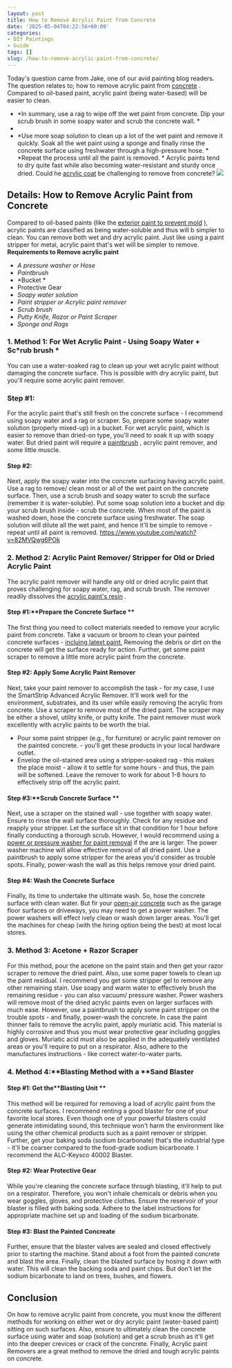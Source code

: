 ```yaml
---
layout: post
title: How to Remove Acrylic Paint from Concrete
date: '2025-05-04T04:22:56+00:00'
categories:
- DIY Paintings
- Guide
tags: []
slug: /how-to-remove-acrylic-paint-from-concrete/
---
```


Today's question came from Jake, one of our avid painting blog readers. The question relates to; how to remove acrylic paint from
[concrete](https://pestpolicy.com/what-kind-of-paint-can-be-used-on-concrete/)
. Compared to oil-based paint, acrylic paint (being water-based) will be easier to clean.
- *In summary, use a rag to wipe off the wet paint from concrete. Dip your scrub brush in some soapy water and scrub the concrete wall. *
- 
- *Use more soap solution to clean up a lot of the wet paint and remove it quickly. Soak all the wet paint using a sponge and finally rinse the concrete surface using freshwater through a high-pressure hose. *
*Repeat the process until all the paint is removed. *
Acrylic paints tend to dry quite fast while also becoming water-resistant and sturdy once dried. Could he
[acrylic coat](https://pestpolicy.com/best-acrylic-paint-for-pouring/)
be challenging to remove from concrete?
![](/assets/img/03/How-to-Remove-Acrylic-Paint-from-Concrete-300x225.jpg)
## Details: How to Remove Acrylic Paint from Concrete
Compared to oil-based paints (like the
[exterior paint to prevent mold](https://pestpolicy.com/best-exterior-paint-to-prevent-mold/)
), acrylic paints are classified as being water-soluble and thus will b simpler to clean.
You can remove both wet and dry acrylic paint. Just like using a paint stripper for metal, acrylic paint that's wet will be simpler to remove.
**Requirements to Remove acrylic paint**
- *A pressure washer or Hose*
- *Paintbrush*
- *Bucket *
- Protective Gear
- *Soapy water solution*
- *Paint stripper or Acrylic paint remover*
- *Scrub brush*
- *Putty Knife, Razor or Paint Scraper*
- *Sponge and Rags*
### 1. Method 1: For Wet Acrylic Paint - Using Soapy Water + Sc*rub brush *
You can use a water-soaked rag to clean up your wet acrylic paint without damaging the concrete surface. This is possible with dry acrylic paint, but you'll require some acrylic paint remover.
### Step #1:
For the acrylic paint that's still fresh on the concrete surface - I recommend using soapy water and a rag or scraper. So, prepare some soapy water solution (properly mixed-up) in a bucket.
For wet acrylic paint, which is easier to remove than dried-on type, you'll need to soak it up with soapy water. But dried paint will require a
[paintbrush](https://pestpolicy.com/best-paint-brushes-for-walls/)
, acrylic paint remover, and some little muscle.
#### Step #2:
Next, apply the soapy water into the concrete surfacing having acrylic paint. Use a rag to remove/ clean most or all of the wet paint on the concrete surface.
Then, use a scrub brush and soapy water to scrub the surface (remember it is water-soluble). Put some soap solution into a bucket and dip your scrub brush inside - scrub the concrete.
When most of the paint is washed down, hose the concrete surface using freshwater. The soap solution will dilute all the wet paint, and hence it'll be simple to remove - repeat until all paint is removed.
https://www.youtube.com/watch?v=82MVQwg6POk
### 2. Method 2: Acrylic Paint Remover/ Stripper for Old or Dried Acrylic Paint
The acrylic paint remover will handle any old or dried acrylic paint that proves challenging for soapy water, rag, and scrub brush. The remover readily dissolves the
[acrylic paint's resin](https://www.sciencedirect.com/topics/chemistry/acrylic-resin)
.
#### Step #1:**Prepare the Concrete Surface **
The first thing you need to collect materials needed to remove your acrylic paint from concrete. Take a vacuum or broom to clean your painted concrete surfaces -
[incluing latext paint.](https://pestpolicy.com/how-to-remove-latex-paint-from-concrete/)
Removing the debris or dirt on the concrete will get the surface ready for action. Further, get some paint scraper to remove a little more acrylic paint from the concrete.
#### Step #2: Apply Some Acrylic Paint Remover
Next, take your paint remover to accomplish the task - for my case, I use the SmartStrip Advanced Acrylic Remover. It'll work well for the environment, substrates, and its user while easily removing the acrylic from concrete.
Use a scraper to remove most of the dried paint. The scraper may be either a shovel, utility knife, or putty knife.
The paint remover must work excellently with acrylic paints to be worth the trial.
- Pour some paint stripper (e.g., for furniture) or acrylic paint remover on the painted concrete. - you'll get these products in your local hardware outlet.
- Envelop the oil-stained area using a stripper-soaked rag - this makes the place moist - allow it to settle for some hours - and thus, the pain will be softened.
Leave the remover to work for about 1-8 hours to effectively strip off the acrylic paint.
#### Step #3:**Scrub Concrete Surface **
Next, use a scraper on the stained wall - use together with soapy water. Ensure to rinse the wall surface thoroughly.
Check for any residue and reapply your stripper. Let the surface sit in that condition for 1 hour before finally conducting a thorough scrub.
However, I would recommend using a
[power or pressure washer for paint removal](https://pestpolicy.com/best-pressure-washer-for-paint-removal/)
if the are is larger. The power washer machine will allow effective removal of all dried paint.
Use a paintbrush to apply some stripper for the areas you'd consider as trouble spots. Finally, power-wash the wall as this helps remove your dried paint.
#### Step #4: Wash the Concrete Surface
Finally, its time to undertake the ultimate wash. So, hose the concrete surface with clean water. But fir your
[open-air concrete](https://pestpolicy.com/how-to-remove-paint-from-concrete-without-chemicals/)
such as the garage floor surfaces or driveways, you may need to get a power washer.
The power washers will effect
ively clean or wash down larger areas. You'll get the machines for cheap (with the hiring option being the best) at most local stores.
### 3. Method 3: Acetone + Razor Scraper
For this method, pour the acetone on the paint stain and then get your razor scraper to remove the dried paint. Also, use some paper towels to clean up the paint residual.
I recommend you get some stripper gel to remove any other remaining stain. Use soapy and warm water to effectively brush the remaining residue - you can also vacuum/ pressure washer.
Power washers will remove most of the dried acrylic paints even on larger surfaces with much ease. However, use a paintbrush to apply some paint stripper on the trouble spots - and finally, power-wash the concrete.
In case the paint thinner fails to remove the acrylic paint, apply muriatic acid. This material is highly corrosive and thus you must wear protective gear including goggles and gloves.
Muriatic acid must also be applied in the adequately ventilated areas or you'll require to put on a respirator. Also, adhere to the manufactures instructions - like correct water-to-water parts.
### 4. Method 4:**Blasting Method with a **Sand Blaster
#### Step #1: Get the**Blasting Unit **
This method will be required for removing a load of acrylic paint from the concrete surfaces. I recommend renting a good blaster for one of your favorite local stores.
Even though one of your powerful blasters could generate intimidating sound, this technique won't harm the environment like using the other chemical products such as a paint remover or stripper.
Further, get your baking soda (sodium bicarbonate) that's the industrial type - it'll be
coarser compared to the food-grade sodium bicarbonate. I recommend the
ALC-Keysco 40002 Blaster.
#### Step #2: Wear Protective Gear
While you're cleaning the concrete surface through blasting, it'll help to put on a respirator. Therefore, you won't inhale chemicals or debris when you wear goggles, gloves, and protective clothes.
Ensure the reservoir of your blaster is filled with baking soda. Adhere to the label instructions for appropriate machine set up and loading of the sodium bicarbonate.
#### Step #3: Blast the Painted Concreate
Further, ensure that the blaster valves are sealed and closed effectively prior to starting the machine. Stand about a foot from the painted concrete and blast the area.
Finally, clean the blasted surface by hosing it down with water. This will clean the backing soda and paint chips. But don't let the sodium bicarbonate to land on trees, bushes, and flowers.
## Conclusion
On how to remove acrylic paint from concrete, you must know the different methods for working on either wet or dry acrylic paint (water-based paint) sitting on such surfaces.
Also, ensure to ultimately clean the concrete surface using water and soap (solution) and get a scrub brush as it'll get into the deeper crevices or crack of the concrete.
Finally, Acrylic paint Removers are a great method to remove the dried and tough acrylic paints on concrete.
